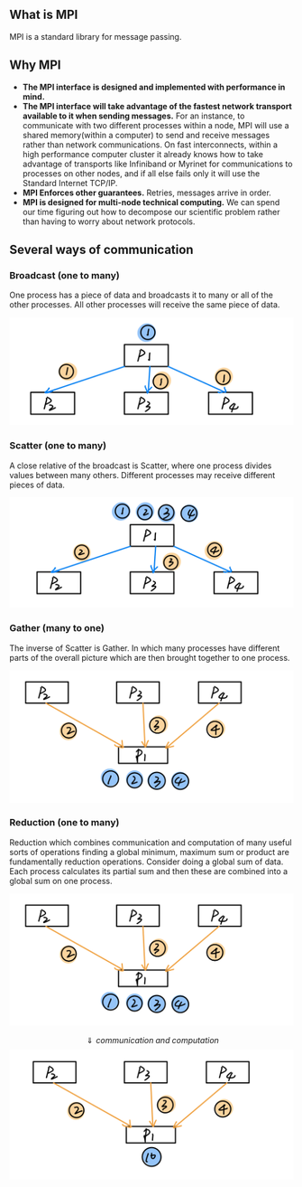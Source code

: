 ## What is MPI
MPI is a standard library for message passing.
## Why MPI
 - **The MPI interface is designed and implemented with performance in mind.**
 - **The MPI interface will take advantage of the fastest network transport available to it when sending messages.**
For an instance, to communicate with two different processes within a node, MPI will use a shared memory(within a computer) to send and receive messages rather than network communications. On fast interconnects, within a high performance computer cluster it already knows how to take advantage of transports like Infiniband or Myrinet for communications to processes on other nodes, and if all else fails only it will use the Standard Internet TCP/IP.
 - **MPI Enforces other guarantees.**
 Retries, messages arrive in order.
 - **MPI is designed for multi-node technical computing.**
We can spend our time figuring out how to decompose our scientific problem rather than having to worry about network protocols.

## Several ways of communication
### Broadcast (one to many)
One process has a piece of data and broadcasts it to many or all of the other processes. All other processes will receive the same piece of data.

![](https://raw.githubusercontent.com/SharynHu/picBed/master/85B15782-2C57-4395-9385-A57FD9CDF2AB.png)


### Scatter (one to many)
A close relative of the broadcast is Scatter, where one process divides values between many others. Different processes may receive different pieces of data.

![](https://raw.githubusercontent.com/SharynHu/picBed/master/DD3FFC74-B93C-4CE1-B4D9-9DB8E6EA8603.png)

### Gather (many to one)
The inverse of Scatter is Gather. In which many processes have different parts of the overall picture which are then brought together to one process.

![](https://raw.githubusercontent.com/SharynHu/picBed/master/C6EE0C1B-A13A-4C44-B1D2-965737EF3E11.png)

### Reduction (one to many)
Reduction which combines communication and computation of many useful sorts of operations finding a global minimum, maximum sum or product are fundamentally reduction operations. Consider doing a global sum of data. Each process calculates its partial sum and then these are combined into a global sum on one process.

![](https://raw.githubusercontent.com/SharynHu/picBed/master/C6EE0C1B-A13A-4C44-B1D2-965737EF3E11.png)

$$\Downarrow communication\;and\;computation$$
![](https://raw.githubusercontent.com/SharynHu/picBed/master/E516E150-03BC-4AFB-A148-589AD21BA087.png)

